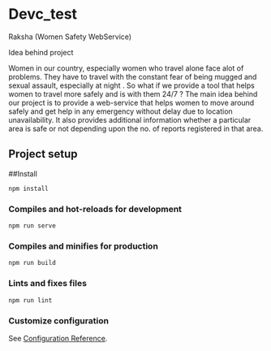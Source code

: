 # Devc_test

Raksha (Women Safety WebService)

Idea behind project

Women in our country, especially women who travel alone face alot of problems.
They have to travel with the constant fear of being mugged and sexual assault, especially at night .
So what if we provide a tool that helps women to travel more safely and is with them 24/7 ?
The main idea behind our project is to provide a web-service that helps women to move around safely 
and get help in any emergency without delay due to location unavailability.
It also provides additional information whether a particular area is safe or not depending upon
the no. of reports registered in that area.



## Project setup

##Install
```
npm install
```

### Compiles and hot-reloads for development
```
npm run serve
```

### Compiles and minifies for production
```
npm run build
```

### Lints and fixes files
```
npm run lint
```

### Customize configuration
See [Configuration Reference](https://cli.vuejs.org/config/).

